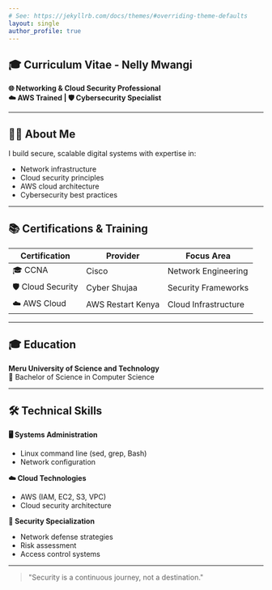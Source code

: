 ```yaml
---
# See: https://jekyllrb.com/docs/themes/#overriding-theme-defaults
layout: single
author_profile: true
---
```

## 🎓 Curriculum Vitae - Nelly Mwangi

**🌐 Networking & Cloud Security Professional**  
**☁️ AWS Trained | 🛡️ Cybersecurity Specialist**

---

## 👩‍💻 About Me

I build secure, scalable digital systems with expertise in:
- Network infrastructure
- Cloud security principles
- AWS cloud architecture
- Cybersecurity best practices

---

## 📚 Certifications & Training

| Certification | Provider | Focus Area |
|--------------|----------|------------|
| 🎓 CCNA | Cisco | Network Engineering |
| 🛡️ Cloud Security | Cyber Shujaa | Security Frameworks |
| ☁️ AWS Cloud | AWS Restart Kenya | Cloud Infrastructure |
 

---
## 🎓 Education

**Meru University of Science and Technology**  
📜 Bachelor of Science in Computer Science

---

## 🛠️ Technical Skills

**🖥️ Systems Administration**
- Linux command line (sed, grep, Bash)
- Network configuration

**☁️ Cloud Technologies**  
- AWS (IAM, EC2, S3, VPC)
- Cloud security architecture

**🔐 Security Specialization**  
- Network defense strategies
- Risk assessment
- Access control systems

---


> "Security is a continuous journey, not a destination."
